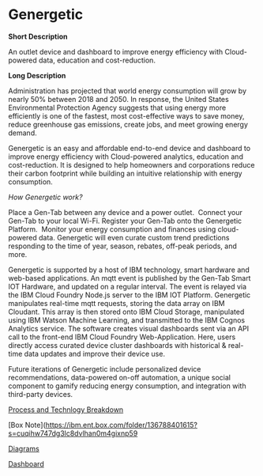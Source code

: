 # Genergetic


**Short Description**

An outlet device and dashboard to improve energy efficiency with Cloud-powered data, education and cost-reduction. 


**Long Description**

Administration has projected that world energy consumption will grow by nearly 50% between 2018 and 2050. In response, the United States Environmental Protection Agency suggests that using energy more efficiently is one of the fastest, most cost-effective ways to save money, reduce greenhouse gas emissions, create jobs, and meet growing energy demand.

Genergetic is an easy and affordable end-to-end device and dashboard to improve energy efficiency with Cloud-powered analytics, education and cost-reduction. It is designed to help homeowners and corporations reduce their carbon footprint while building an intuitive relationship with energy consumption. 

*How Genergetic work?*

Place a Gen-Tab between any device and a power outlet. 
Connect your Gen-Tab to your local Wi-Fi.
Register your Gen-Tab onto the Genergetic Platform. 
Monitor your energy consumption and finances using cloud-powered data. Genergetic will even curate custom trend predictions responding to the time of year, season, rebates, off-peak periods, and more.


Genergetic is supported by a host of IBM technology, smart hardware and web-based applications. An mqtt event is published by the Gen-Tab Smart IOT Hardware, and updated on a regular interval. The event is relayed via the IBM Cloud Foundry Node.js server to the IBM IOT Platform. Genergetic manipulates real-time mqtt requests, storing the data array on IBM Cloudant. This array is then stored onto IBM Cloud Storage, manipulated using IBM Watson Machine Learning, and transmitted to the IBM Cognos Analytics service. The software creates visual dashboards sent via an API call to the front-end IBM Cloud Foundry Web-Application. Here, users directly access curated device cluster dashboards with historical & real-time data updates and improve their device use.


Future iterations of Genergetic include personalized device recommendations, data-powered on-off automation, a unique social component to gamify reducing energy consumption, and integration with third-party devices. 

[Process and Technlogy Breakdown](https://app.mural.co/t/ibmcas4578/m/ibmcas4578/1622042309963/9edeb3b06b25fe5066227becf23f8121f1e97f08) 

[Box Note](https://ibm.ent.box.com/folder/136788401615?s=cuqihw747dg3lc8dvlhan0m4gixnp59

[Diagrams](/Diagrams.md)

[Dashboard](/Dashboards.md)



